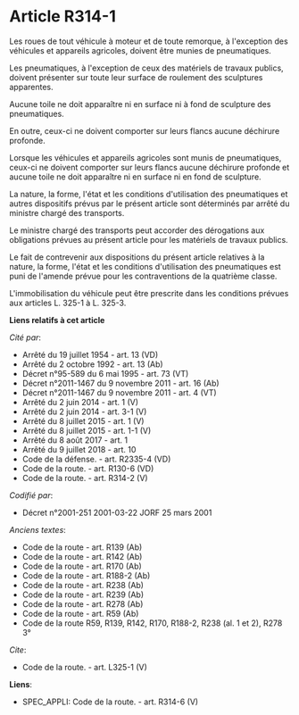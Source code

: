 # Article R314-1

Les roues de tout véhicule à moteur et de toute remorque, à l'exception des véhicules et appareils agricoles, doivent être
munies de pneumatiques. 

Les pneumatiques, à l'exception de ceux des matériels de travaux publics, doivent présenter sur toute leur surface de
roulement des sculptures apparentes. 

Aucune toile ne doit apparaître ni en surface ni à fond de sculpture des pneumatiques. 

En outre, ceux-ci ne doivent comporter sur leurs flancs aucune déchirure profonde. 

Lorsque les véhicules et appareils agricoles sont munis de pneumatiques, ceux-ci ne doivent comporter sur leurs flancs aucune
déchirure profonde et aucune toile ne doit apparaître ni en surface ni en fond de sculpture. 

La nature, la forme, l'état et les conditions d'utilisation des pneumatiques et autres dispositifs prévus par le présent
article sont déterminés par arrêté du ministre chargé des transports. 

Le ministre chargé des transports peut accorder des dérogations aux obligations prévues au présent article pour les matériels
de travaux publics. 

Le fait de contrevenir aux dispositions du présent article relatives à la nature, la forme, l'état et les conditions
d'utilisation des pneumatiques est puni de l'amende prévue pour les contraventions de la quatrième classe. 

L'immobilisation du véhicule peut être prescrite dans les conditions prévues aux articles L. 325-1 à L. 325-3.

**Liens relatifs à cet article**

_Cité par_:

  - Arrêté du 19 juillet 1954 - art. 13 (VD)
  - Arrêté du 2 octobre 1992 - art. 13 (Ab)
  - Décret n°95-589 du 6 mai 1995 - art. 73 (VT)
  - Décret n°2011-1467 du 9 novembre 2011 - art. 16 (Ab)
  - Décret n°2011-1467 du 9 novembre 2011 - art. 4 (VT)
  - Arrêté du 2 juin 2014 - art. 1 (V)
  - Arrêté du 2 juin 2014 - art. 3-1 (V)
  - Arrêté du 8 juillet 2015 - art. 1 (V)
  - Arrêté du 8 juillet 2015 - art. 1-1 (V)
  - Arrêté du 8 août 2017 - art. 1
  - Arrêté du 9 juillet 2018 - art. 10
  - Code de la défense. - art. R2335-4 (VD)
  - Code de la route. - art. R130-6 (VD)
  - Code de la route. - art. R314-2 (V)

_Codifié par_:

  - Décret n°2001-251 2001-03-22 JORF 25 mars 2001

_Anciens textes_:

  - Code de la route - art. R139 (Ab)
  - Code de la route - art. R142 (Ab)
  - Code de la route - art. R170 (Ab)
  - Code de la route - art. R188-2 (Ab)
  - Code de la route - art. R238 (Ab)
  - Code de la route - art. R239 (Ab)
  - Code de la route - art. R278 (Ab)
  - Code de la route - art. R59 (Ab)
  - Code de la route R59, R139, R142, R170, R188-2, R238 (al. 1 et 2), R278 3°

_Cite_:

  - Code de la route. - art. L325-1 (V)

**Liens**:

  - SPEC_APPLI: Code de la route. - art. R314-6 (V)
